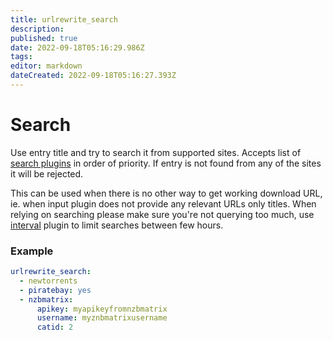 ```yaml
---
title: urlrewrite_search
description: 
published: true
date: 2022-09-18T05:16:29.986Z
tags: 
editor: markdown
dateCreated: 2022-09-18T05:16:27.393Z
---
```


# Search

Use entry title and try to search it from supported sites. Accepts list of [search plugins](/Plugins/Searches) in order of priority. If entry is not found from any of the sites it will be rejected.

This can be used when there is no other way to get working download URL, ie. when input plugin does not provide any relevant URLs only titles. When relying on searching please make sure you're not querying too much, use [interval](/Plugins/interval) plugin to limit searches between few hours.

### Example

```yaml
urlrewrite_search:
  - newtorrents
  - piratebay: yes
  - nzbmatrix:
      apikey: myapikeyfromnzbmatrix
      username: myznbmatrixusername
      catid: 2
```
